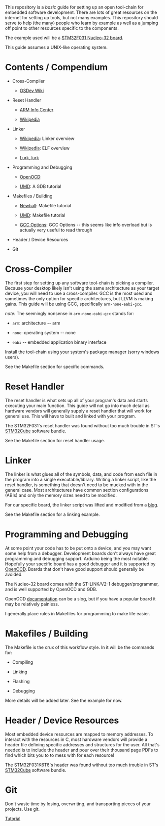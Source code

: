 This repository is a _basic_ guide for setting up an open tool-chain for embedded software development. There are lots of great resources on the internet for setting up tools, but not many examples. This repository should serve to help (the many) people who learn by example as well as a jumping off point to other resources specific to the components.

The example used will be a [STM32F031 Nucleo-32 board](https://www.amazon.com/gp/product/B01DTEWJWK/ref=as_li_tl?ie=UTF8&camp=1789&creative=9325&creativeASIN=B01DTEWJWK&linkCode=as2&tag=davemp-20&linkId=620bf7356a578e0dee2850d0e30cb0fe).

This guide assumes a UNIX-like operating system.

# Contents / Compendium

  - Cross-Compiler

    * [OSDev Wiki](http://wiki.osdev.org/GCC_Cross-Compiler)

  - Reset Handler

    * [ARM Info Center](http://infocenter.arm.com/help/index.jsp?topic=/com.arm.doc.dui0471c/Cihebehb.html)

    * [Wikipedia](https://en.wikipedia.org/wiki/Reset_vector)

  - Linker

    * [Wikipedia](https://en.wikipedia.org/wiki/Linker_%28computing%29): Linker overview

    * [Wikipedia](https://en.wikipedia.org/wiki/Executable_and_Linkable_Format): ELF overview

    * [Lurk, lurk](http://www.lurklurk.org/linkers/linkers.html)

  - Programming and Debugging

    * [OpenOCD](http://openocd.org/documentation/)

    * [UMD](https://www.cs.umd.edu/~srhuang/teaching/cmsc212/gdb-tutorial-handout.pdf): A GDB tutorial

  - Makefiles / Building

    * [Newhall](https://www.cs.swarthmore.edu/~newhall/unixhelp/howto_makefiles.html): Makefile tutorial

    * [UMD](https://www.cs.umd.edu/class/fall2002/cmsc214/Tutorial/makefile.html): Makefile tutorial

    * [GCC Options](https://gcc.gnu.org/onlinedocs/gcc/#toc-GCC-Command-Options): GCC Options -- this seems like info overload but is actually very useful to read through

  - Header / Device Resources

  - Git

# Cross-Compiler

The first step for setting up any software tool-chain is picking a compiler. Because your desktop likely isn't using the same architecture as your target device, you will need to use a cross-compiler. GCC is the most used and sometimes the only option for specific architectures, but LLVM is making gains. This guide will be using GCC, specifically `arm-none-eabi-gcc`.

_note:_ The seemingly nonsense in `arm-none-eabi-gcc` stands for:

  - `arm`: architecture -- arm

  - `none`: operating system -- none

  - `eabi` -- embedded application binary interface

Install the tool-chain using your system's package manager (sorry windows users).

See the Makefile section for specific commands.

# Reset Handler

The reset handler is what sets up all of your program's data and starts executing your main function. This guide will not go into much detail as hardware vendors will generally supply a reset handler that will work for general use. This will have to built and linked with your program.

The STM32F031's reset handler was found without too much trouble in ST's [STM32Cube](https://www.element14.com/community/docs/DOC-79590/l/stm32-nucleo-32-development-board-with-stm32f031k6t6-mcu-supports-arduino-connectivity) software bundle.

See the Makefile section for reset handler usage.

# Linker

The linker is what glues all of the symbols, data, and code from each file in the program into a single executable/library. Writing a linker script, like the reset handler, is something that doesn't need to be mucked with in the general case. Most architectures have common section configurations (ABIs) and only the memory sizes need to be modified.

For our specific board, the linker script was lifted and modified from a [blog](http://hertaville.com/a-sample-linker-script.html).

See the Makefile section for a linking example.

# Programming and Debugging

At some point your code has to be put onto a device, and you may want some help from a debugger. Development boards don't always have great programming and debugging support. Arduino being the most notable. Hopefully your specific board has a good debugger and it is supported by [OpenOCD](http://openocd.org/). Boards that don't have good support should generally be avoided.

The Nucleo-32 board comes with the ST-LINK/V2-1 debugger/programmer, and is well supported by OpenOCD and GDB.

OpenOCD [documentation](http://openocd.org/documentation/) can be a slog, but if you have a popular board it may be relatively painless.

I generally place rules in Makefiles for programming to make life easier.

# Makefiles / Building

The Makefile is the crux of this workflow style. In it will be the commands for:

- Compiling

- Linking

- Flashing

- Debugging

More details will be added later. See the example for now.

# Header / Device Resources

Most embedded device resources are mapped to memory addresses. To interact with the resources in C, most hardware vendors will provide a header file defining specific addresses and structures for the user. All that's needed is to include the header and pour over their thousand page PDFs to find which bits you to to mess with for each resource!

The STM32F031K6T6's header was found without too much trouble in ST's [STM32Cube](https://www.element14.com/community/docs/DOC-79590/l/stm32-nucleo-32-development-board-with-stm32f031k6t6-mcu-supports-arduino-connectivity) software bundle.

# Git

Don't waste time by losing, overwriting, and transporting pieces of your projects. Use git.

[Tutorial](https://try.github.io/levels/1/challenges/1)
